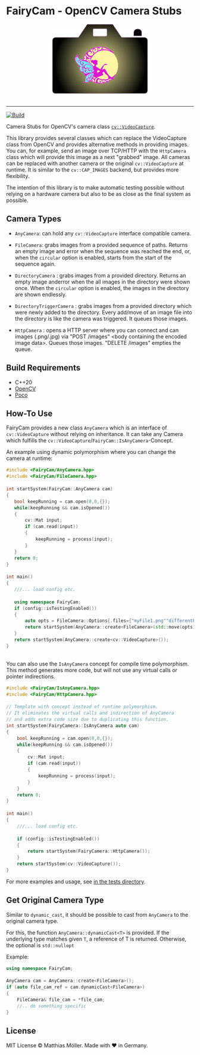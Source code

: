 # FairyCam - OpenCV Camera Stubs

<div align="center">
  <img src="./assets/logo_256.png">
</div>
<br>

-----------------------

[![Build](https://github.com/TinyTinni/FairyCam/actions/workflows/build.yml/badge.svg)](https://github.com/TinyTinni/FairyCam/actions/workflows/build.yml)  

Camera Stubs for OpenCV's camera class [`cv::VideoCapture`](https://docs.opencv.org/4.9.0/d8/dfe/classcv_1_1VideoCapture.html).

This library provides several classes which can replace the VideoCapture class from OpenCV and provides alternative methods in providing images. You can, for example, send an image over TCP/HTTP with the `HttpCamera` class which will provide this image as a next "grabbed" image. All cameras can be replaced with another camera or the original `cv::VideoCapture` at runtime. It is similar to the `cv::CAP_IMAGES` backend, but provides more flexibility.

The intention of this library is to make automatic testing possible without relying on a hardware camera but also to be as close as the final system as possible.

## Camera Types

- `AnyCamera`: can hold any `cv::VideoCapture` interface compatible camera.

- `FileCamera`: grabs images from a provided sequence of paths. Returns an empty image and error when the sequence was reached the end, or, when the `circular` option is enabled, starts from the start of the sequence again.

- `DirectoryCamera` : grabs images from a provided directory. Returns an empty image anderror when the all images in the directory were shown once. When the `circular` option is enabled, the images in the directory are shown endlessly.

- `DirectoryTriggerCamera` : grabs images from a provided directory which were newly added to the directory. Every add/move of an image file into the directory is like the camera was triggered. It queues those images.

- `HttpCamera` : opens a HTTP server where you can connect and can images (.png/.jpg) via "POST /images" \<body containing the encoded image data\>. Queues those images. "DELETE /images" empties the queue.

## Build Requirements

- C++20
- [OpenCV](https://opencv.org/)
- [Poco](https://pocoproject.org/)

## How-To Use

FairyCam provides a new class `AnyCamera` which is an interface of `cv::VideoCapture` without relying on inheritance. It
 can take any Camera which fulfills the `cv::VideoCapture`/`FairyCam::IsAnyCamera`-Concept.

An example using dynamic polymorphism where you can change the camera at runtime:
 ```cpp
#include <FairyCam/AnyCamera.hpp>
#include <FairyCam/FileCamera.hpp>

int startSystem(FairyCam::AnyCamera cam)
{
    bool keepRunning = cam.open(0,0,{});
    while(keepRunning && cam.isOpened())
    {
        cv::Mat input;
        if (cam.read(input))
        {
            keepRunning = process(input);
        }
    }
    return 0;
}

int main()
{
    ///... load config etc.
    
    using namespace FairyCam;
    if (config::isTestingEnabled())
    {
        auto opts = FileCamera::Options{.files={"myFile1.png""differentFile.jpg"}};
        return startSystem(AnyCamera::create<FileCamera>(std::move(opts)));
    }
    return startSystem(AnyCamera::create<cv::VideoCapture>());
}



 ```

 You can also use the `IsAnyCamera` concept for compile time polymorphism. This method generates more code, but will not use any virtual calls or pointer indirections.

```cpp
#include <FairyCam/IsAnyCamera.hpp>
#include <FairyCam/HttpCamera.hpp>

// Template with concept instead of runtime polymorphism.
// It eliminates the virtual calls and indirection of AnyCamera
// and adds extra code size due to duplicating this function.
int startSystem(FairyCamera::IsAnyCamera auto cam)
{
    bool keepRunning = cam.open(0,0,{});
    while(keepRunning && cam.isOpened())
    {
        cv::Mat input;
        if (cam.read(input))
        {
            keepRunning = process(input);
        }
    }
    return 0;
}

int main()
{
    ///... load config etc.
    
    if (config::isTestingEnabled())
    {
        return startSystem(FairyCamera::HttpCamera());
    }
    return startSystem(cv::VideoCapture());
}

```


 For more examples and usage, see [in the tests directory](./tests).


## Get Original Camera Type

Similar to `dynamic_cast`, it should be possible to cast from `AnyCamera` to the original camera type.

For this, the function `AnyCamera::dynamicCast<T>` is provided. If the underlying type matches given `T`, a reference of T is returned. Otherwise, the optional is `std::nullopt`

Example: 
```cpp
using namespace FairyCam;

AnyCamera cam = AnyCamera::create<FileCamera>();
if (auto file_cam_ref = cam.dynamicCast<FileCamera>)
{
    FileCamera& file_cam = *file_cam;
    //.. do something specific
}
```

## License

MIT License © Matthias Möller. Made with ♥ in Germany.
